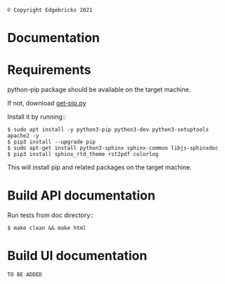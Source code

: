     © Copyright Edgebricks 2021

Documentation
=============
Requirements
============
python-pip package should be available on the target machine.

If not, download [get-pip.py](https://bootstrap.pypa.io/get-pip.py)

Install it by running::

    $ sudo apt install -y python3-pip python3-dev python3-setuptools apache2 -y
    $ pip3 install --upgrade pip
    $ sudo apt-get install python3-sphinx sphinx-common libjs-sphinxdoc
    $ pip3 install sphinx_rtd_theme rst2pdf colorlog

This will install pip and related packages on the target machine.

Build API documentation
=======================
Run tests from doc directory::

    $ make clean && make html

Build UI documentation
======================
`TO BE ADDED`